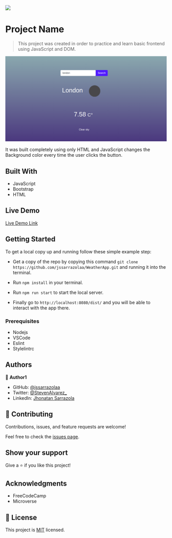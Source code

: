![](https://img.shields.io/badge/Microverse-blueviolet)

# Project Name

> This project was created in order to practice and learn basic frontend using JavaScript and DOM.

![screenshot](./app_screenshot.png)

It was built completely using only HTML and JavaScript changes the Background color every time the user clicks the button.

## Built With

- JavaScript
- Bootstrap
- HTML

## Live Demo

[Live Demo Link](https://jssarrazolaa.github.io/WeatherApp/)


## Getting Started

To get a local copy up and running follow these simple example step:

- Get a copy of the repo by copying this command `git clone https://github.com/jssarrazolaa/WeatherApp.git`
and running it into the terminal.

- Run `npm install` in your terminal.

- Run `npm run start` to start the local server.

- Finally go to `http://localhost:8080/dist/` and you will be able to interact with the app there.

### Prerequisites

- Nodejs
- VSCode
- Eslint
- Stylelintrc

## Authors

👤 **Author1**

- GitHub: [@jssarrazolaa](https://github.com/jssarrazolaa)
- Twitter: [@StevenAlvarez_](https://twitter.com/StevenAlvarez_)
- LinkedIn: [Jhonatan Sarrazola](https://www.linkedin.com/in/jhonatansarrazola/)


## 🤝 Contributing

Contributions, issues, and feature requests are welcome!

Feel free to check the [issues page](https://github.com/jssarrazolaa/WeatherApp/issues).

## Show your support

Give a ⭐️ if you like this project!

## Acknowledgments

- FreeCodeCamp
- Microverse

## 📝 License

This project is [MIT](lic.url) licensed.